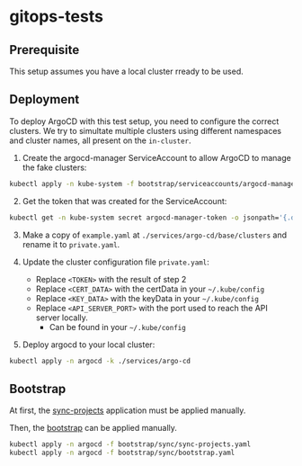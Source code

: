 # gitops-tests

## Prerequisite

This setup assumes you have a local cluster rready to be used.

## Deployment

To deploy ArgoCD with this test setup, you need to configure the correct clusters.
We try to simultate multiple clusters using different namespaces and cluster names, all present on the `in-cluster`.

1. Create the argocd-manager ServiceAccount to allow ArgoCD to manage the fake clusters:
```bash
kubectl apply -n kube-system -f bootstrap/serviceaccounts/argocd-manager.yaml
```
2. Get the token that was created for the ServiceAccount:
```bash
kubectl get -n kube-system secret argocd-manager-token -o jsonpath='{.data.token}' | base64 --decode
```

3. Make a copy of `example.yaml` at `./services/argo-cd/base/clusters` and rename it to `private.yaml`. 

4. Update the cluster configuration file `private.yaml`:
   - Replace `<TOKEN>` with the result of step 2
   - Replace `<CERT_DATA>` with the certData in your `~/.kube/config`
   - Replace `<KEY_DATA>` with the keyData in your `~/.kube/config`
   - Replace `<API_SERVER_PORT>` with the port used to reach the API server locally.
     - Can be found in your `~/.kube/config`

5. Deploy argocd to your local cluster:

```bash
kubectl apply -n argocd -k ./services/argo-cd
```

## Bootstrap

At first, the [sync-projects](./bootstrap/sync/sync-projects.yaml) application must be applied manually.

Then, the [bootstrap](./bootstrap/sync/bootstrap.yaml) can be applied manually.

```bash
kubectl apply -n argocd -f bootstrap/sync/sync-projects.yaml
kubectl apply -n argocd -f bootstrap/sync/bootstrap.yaml
```

